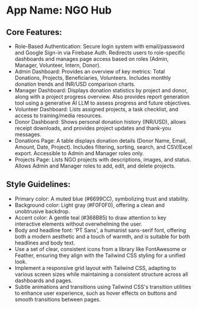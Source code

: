 # **App Name**: NGO Hub

## Core Features:

- Role-Based Authentication: Secure login system with email/password and Google Sign-in via Firebase Auth. Redirects users to role-specific dashboards and manages page access based on roles (Admin, Manager, Volunteer, Intern, Donor).
- Admin Dashboard: Provides an overview of key metrics: Total Donations, Projects, Beneficiaries, Volunteers. Includes monthly donation trends and INR/USD comparison charts.
- Manager Dashboard: Displays donation statistics by project and donor, along with a project progress overview. Also provides report generation tool using a generative AI LLM to assess progress and future objectives.
- Volunteer Dashboard: Lists assigned projects, a task checklist, and access to training/media resources.
- Donor Dashboard: Shows personal donation history (INR/USD), allows receipt downloads, and provides project updates and thank-you messages.
- Donations Page: A table displays donation details (Donor Name, Email, Amount, Date, Project). Includes filtering, sorting, search, and CSV/Excel export. Accessible to Admin and Manager roles only.
- Projects Page: Lists NGO projects with descriptions, images, and status. Allows Admin and Manager roles to add, edit, and delete projects.

## Style Guidelines:

- Primary color: A muted blue (#6699CC), symbolizing trust and stability.
- Background color: Light gray (#F0F0F0), offering a clean and unobtrusive backdrop.
- Accent color: A gentle teal (#368B85) to draw attention to key interactive elements without overwhelming the user.
- Body and headline font: 'PT Sans', a humanist sans-serif font, offering both a modern aesthetic and a touch of warmth, and is suitable for both headlines and body text.
- Use a set of clear, consistent icons from a library like FontAwesome or Feather, ensuring they align with the Tailwind CSS styling for a unified look.
- Implement a responsive grid layout with Tailwind CSS, adapting to various screen sizes while maintaining a consistent structure across all dashboards and pages.
- Subtle animations and transitions using Tailwind CSS's transition utilities to enhance user experience, such as hover effects on buttons and smooth transitions between pages.